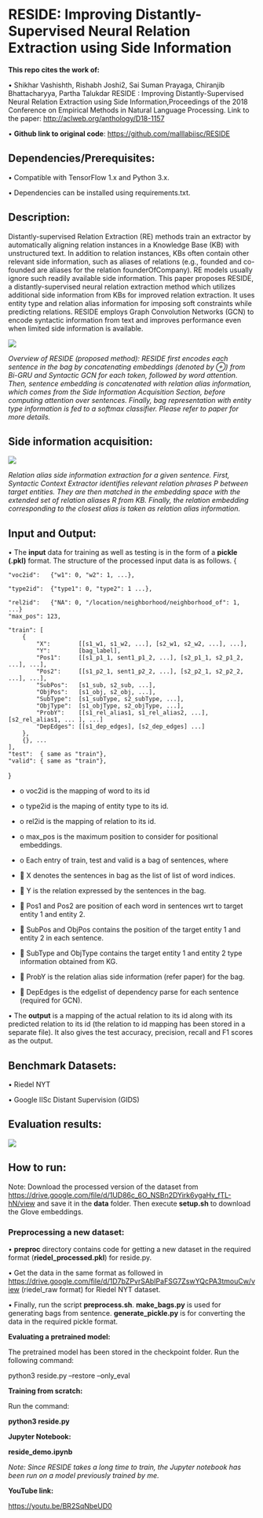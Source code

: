 # **RESIDE: Improving Distantly-Supervised Neural Relation Extraction using Side Information**
**This repo cites the work of:**

•	Shikhar Vashishth, Rishabh Joshi2, Sai Suman Prayaga, Chiranjib Bhattacharyya, Partha Talukdar
  RESIDE : Improving Distantly-Supervised Neural Relation Extraction using Side Information,Proceedings of the 2018 Conference   on Empirical Methods in Natural Language Processing. Link to the paper: http://aclweb.org/anthology/D18-1157


•	**Github link to original code**: https://github.com/malllabiisc/RESIDE

## Dependencies/Prerequisites:
•	Compatible with TensorFlow 1.x and Python 3.x.

•	Dependencies can be installed using requirements.txt.


## Description:
Distantly-supervised Relation Extraction (RE) methods train an extractor by automatically
aligning relation instances in a Knowledge Base (KB) with unstructured text. In addition to relation instances, KBs often contain other relevant side information, such as aliases
of relations (e.g., founded and co-founded are aliases for the relation founderOfCompany).
RE models usually ignore such readily available side information. This paper proposes RESIDE, a distantly-supervised neural relation extraction method which utilizes additional side information from KBs for improved relation extraction. It uses entity type
and relation alias information for imposing soft constraints while predicting relations. RESIDE employs Graph Convolution Networks (GCN) to encode syntactic information from
text and improves performance even when limited side information is available.


![](https://github.com/devinaarvind/ditk/blob/develop/extraction/relation/RESIDE/images/reside1.png)

 

_Overview of RESIDE (proposed method): RESIDE first encodes each sentence in the bag by concatenating embeddings (denoted by ⊕) from Bi-GRU and Syntactic GCN for each token, followed by word attention. Then, sentence embedding is concatenated with relation alias information, which comes from the Side Information Acquisition Section, before computing attention over sentences. Finally, bag representation with entity type information is fed to a softmax classifier. Please refer to paper for more details._

## Side information acquisition:

![](https://github.com/devinaarvind/ditk/blob/develop/extraction/relation/RESIDE/images/reside2.png)

_Relation alias side information extraction for a given sentence. First, Syntactic Context Extractor identifies relevant relation phrases P between target entities. They are then matched in the embedding space with the extended set of relation aliases R from KB. Finally, the relation embedding corresponding to the closest alias is taken as relation alias information._


## Input and Output:
•	The **input** data for training as well as testing is in the form of a **pickle (.pkl)** format. The structure of the processed input data is as follows.
{

    "voc2id":   {"w1": 0, "w2": 1, ...},

    "type2id":  {"type1": 0, "type2": 1 ...},

    "rel2id":   {"NA": 0, "/location/neighborhood/neighborhood_of": 1, ...}
    "max_pos": 123,

    "train": [
        {
            "X":        [[s1_w1, s1_w2, ...], [s2_w1, s2_w2, ...], ...],
            "Y":        [bag_label],
            "Pos1":     [[s1_p1_1, sent1_p1_2, ...], [s2_p1_1, s2_p1_2, ...], ...],
            "Pos2":     [[s1_p2_1, sent1_p2_2, ...], [s2_p2_1, s2_p2_2, ...], ...],
            "SubPos":   [s1_sub, s2_sub, ...],
            "ObjPos":   [s1_obj, s2_obj, ...],
            "SubType":  [s1_subType, s2_subType, ...],
            "ObjType":  [s1_objType, s2_objType, ...],
            "ProbY":    [[s1_rel_alias1, s1_rel_alias2, ...], [s2_rel_alias1, ... ], ...]
            "DepEdges": [[s1_dep_edges], [s2_dep_edges] ...]
        },
        {}, ...
    ],
    "test":  { same as "train"},
    "valid": { same as "train"},
}

* o	voc2id is the mapping of word to its id

* o	type2id is the maping of entity type to its id.

* o	rel2id is the mapping of relation to its id.

* o	max_pos is the maximum position to consider for positional embeddings.

* o	Each entry of train, test and valid is a bag of sentences, where

* 	X denotes the sentences in bag as the list of list of word indices.

* 	Y is the relation expressed by the sentences in the bag.

* 	Pos1 and Pos2 are position of each word in sentences wrt to target entity 1 and entity 2.

* 	SubPos and ObjPos contains the position of the target entity 1 and entity 2 in each sentence.

* 	SubType and ObjType contains the target entity 1 and entity 2 type information obtained from KG.

* 	ProbY is the relation alias side information (refer paper) for the bag.

* 	DepEdges is the edgelist of dependency parse for each sentence (required for GCN).


•	The **output** is a mapping of the actual relation to its id along with its predicted relation to its id (the relation to id mapping has been stored in a separate file). It also gives the test accuracy, precision, recall and F1 scores as the output. 


## Benchmark Datasets:

•	Riedel NYT 

•	Google IISc Distant Supervision (GIDS) 

## Evaluation results:

![](https://github.com/devinaarvind/ditk/blob/develop/extraction/relation/RESIDE/images/metrics.png)

## **How to run:**

Note: Download the processed version of the dataset from https://drive.google.com/file/d/1UD86c_6O_NSBn2DYirk6ygaHy_fTL-hN/view and save it in the **data** folder. Then execute **setup.sh** to download the Glove embeddings.

### **Preprocessing a new dataset:**

•	**preproc** directory contains code for getting a new dataset in the required format (**riedel_processed.pkl**) for reside.py.

•	Get the data in the same format as followed in https://drive.google.com/file/d/1D7bZPvrSAbIPaFSG7ZswYQcPA3tmouCw/view (riedel_raw format) for Riedel NYT dataset.

•	Finally, run the script **preprocess.sh**. **make_bags.py** is used for generating bags from sentence. **generate_pickle.py** is for converting the data in the required pickle format.

**Evaluating a pretrained model:**

The pretrained model has been stored in the checkpoint folder. Run the following command:

python3 reside.py –restore –only_eval

**Training from scratch:**

Run the command:

**python3 reside.py**

**Jupyter Notebook:**

**reside_demo.ipynb**

_Note: Since RESIDE takes a long time to train, the Jupyter notebook has been run on a model previously trained by me._

**YouTube link:**

https://youtu.be/BR2SqNbeUD0
